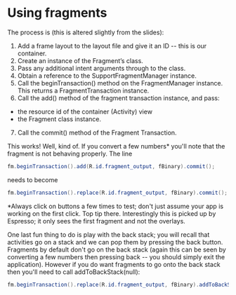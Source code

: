 # Using fragments

The process is (this is altered slightly from the slides):

1. Add a frame layout to the layout file and give it an ID -- this is our container.
2. Create an instance of the Fragment’s class.
3. Pass any additional intent arguments through to the class.
4. Obtain a reference to the SupportFragmentManager instance.
5. Call the beginTransaction() method on the FragmentManager instance. This returns a FragmentTransaction instance.
6. Call the add() method of the fragment transaction instance, and pass:
  * the resource id of the container (Activity) view 
  * the Fragment class instance.
7. Call the commit() method of the Fragment Transaction.

This works! Well, kind of. If you convert a few numbers* you'll note that the fragment is not 
behaving properly. The line

```java
fm.beginTransaction().add(R.id.fragment_output, fBinary).commit();
```

needs to become

```java
fm.beginTransaction().replace(R.id.fragment_output, fBinary).commit();
```

*Always click on buttons a few times to test; don't just assume your app is working on the first click.
Top tip there. Interestingly this is picked up by Espresso; it only sees the first fragment and not 
the overlays.

One last fun thing to do is play with the back stack; you will recall that activities go on a stack
and we can pop them by pressing the back button. Fragments by default don't go on the back stack
(again this can be seen by converting a few numbers then pressing back -- you should simply exit the
application). However if you do want fragments to go onto the back stack then you'll need to call 
addToBackStack(null):

```java
fm.beginTransaction().replace(R.id.fragment_output, fBinary).addToBackStack(null).commit();
```